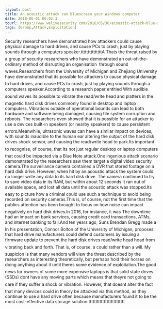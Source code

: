 ```yaml
---
layout: post
title: An acoustic attack can bluescreen your Windows computer
date: 2018-06-01 00:02:3
tourl: https://www.welivesecurity.com/2018/05/30/acoustic-attack-blue-screen-windows-computer/
tags: [Group,Attack,Exploitation]
---
```

Security researchers have demonstrated how attackers could cause physical damage to hard drives, and cause PCs to crash, just by playing sounds through a computers speaker.tttttttttttttttA Thats the threat raised by a group of security researchers who have demonstrated an out-of-the-ordinary method of disrupting an organisation  through sound waves.Researchers from the University of Michigan and Zhejiang University have demonstrated that its possible for attackers to cause physical damage to hard drives, and cause PCs to crash, just by playing sounds through a computers speaker.According to a research paper entitled With audible sound waves its possible to vibrate the read/write head and platters in the magnetic hard disk drives commonly found in desktop and laptop computers. Vibrations outside of operational bounds can lead to both hardware and software being damaged, causing file system corruption and reboots. The researchers even showed that it is possible for an attacker to use a devices built-in speakers (or nearby speakers) to cause persistent errors.Meanwhile, ultrasonic waves can have a similar impact on devices, with sounds inaudible to the human ear altering the output of the hard disk drives shock sensor, and causing the read/write head to park.Its important to recognise, of course, that its not just regular desktop or laptop computers that could be impacted via a Blue Note attack.One ingenious attack scenario demonstrated by the researchers saw them target a digital video security camera.The surveillance camera contained a DVR that stored footage on a hard disk drive. However, when hit by an acoustic attack the system could no longer write any data to its hard disk drive. The camera continued to try to save video data in its RAM, but within about 12 seconds it ran out of available space, and lost all data until the acoustic attack was stopped.Its easy to picture how a criminal could use such a technique to avoid being recorded on security cameras.This is, of course, not the first time that the publics attention has been brought to focus on how noise can impact negatively on hard disk drives.In 2016, for instance, it was The downtime had an impact on bank services, causing credit card transactions, ATMs, and internet banking to fail.And ten years ago, Suns Brendan Gregg made a In his presentation, Connor Bolton of the University of Michigan, proposes that hard drive manufacturers could defend customers by issuing a firmware update to prevent the hard disk drives read/write head head from vibrating back and forth. That is, of course, a could rather than a will. My suspicion is that many vendors will view the threat described by the researchers as interesting theoretically, but perhaps hold their horses on doing anything about it until theres some evidence of exploitation.The good news for owners of some more expensive laptops is that solid state drives (SSDs) dont have any moving parts which means that theyre not going to care if they suffer a shock or vibration. However, that doesnt alter the fact that many devices could in theory be attacked via this method, as they continue to use a hard drive often because manufacturers found it to be the most cost-effective data storage solution.tttttttttttttttttttttttttt